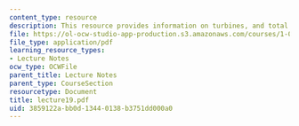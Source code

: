 ```yaml
---
content_type: resource
description: This resource provides information on turbines, and total energy conservation.
file: https://ol-ocw-studio-app-production.s3.amazonaws.com/courses/1-060-engineering-mechanics-ii-spring-2006/3859122abb0d13440138b3751dd000a0_lecture19.pdf
file_type: application/pdf
learning_resource_types:
- Lecture Notes
ocw_type: OCWFile
parent_title: Lecture Notes
parent_type: CourseSection
resourcetype: Document
title: lecture19.pdf
uid: 3859122a-bb0d-1344-0138-b3751dd000a0
---
```

